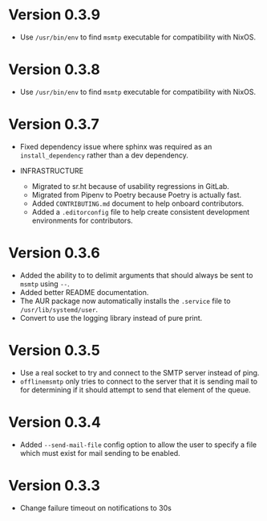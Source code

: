 # Version 0.3.9

* Use `/usr/bin/env` to find `msmtp` executable for compatibility with NixOS.

# Version 0.3.8

* Use `/usr/bin/env` to find `msmtp` executable for compatibility with NixOS.

# Version 0.3.7

* Fixed dependency issue where sphinx was required as an `install_dependency`
  rather than a dev dependency.

* INFRASTRUCTURE

  * Migrated to sr.ht because of usability regressions in GitLab.
  * Migrated from Pipenv to Poetry because Poetry is actually fast.
  * Added `CONTRIBUTING.md` document to help onboard contributors.
  * Added a `.editorconfig` file to help create consistent development
    environments for contributors.

# Version 0.3.6

* Added the ability to to delimit arguments that should always be sent to
  `msmtp` using `--`.
* Added better README documentation.
* The AUR package now automatically installs the `.service` file to
  `/usr/lib/systemd/user`.
* Convert to use the logging library instead of pure print.

# Version 0.3.5

* Use a real socket to try and connect to the SMTP server instead of ping.
* `offlinemsmtp` only tries to connect to the server that it is sending mail
  to for determining if it should attempt to send that element of the queue.

# Version 0.3.4

* Added `--send-mail-file` config option to allow the user to specify a file
  which must exist for mail sending to be enabled.

# Version 0.3.3

* Change failure timeout on notifications to 30s
